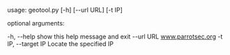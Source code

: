 usage: geotool.py [-h] [--url URL] [-t IP] 

optional arguments:

  -h, --help          show this help message and exit
  --url URL           www.parrotsec.org
  -t IP, --target IP  Locate the specified IP
  
